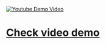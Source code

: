 [![Youtube Demo Video](https://raw.github.com/Necronomix/LiitoOrava/master/vid-teaser.gif)](https://www.youtube.com/watch?v=RhDrhnJdr64)

# [Check video demo](https://www.youtube.com/watch?v=RhDrhnJdr64)
